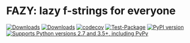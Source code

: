 # FAZY: lazy f-strings for everyone

[![Downloads](https://pepy.tech/badge/fazy/month)](https://pepy.tech/project/fazy)
[![Downloads](https://pepy.tech/badge/fazy)](https://pepy.tech/project/fazy)
[![codecov](https://codecov.io/gh/pomponchik/fazy/branch/master/graph/badge.svg)](https://codecov.io/gh/pomponchik/fazy)
[![Test-Package](https://github.com/pomponchik/fazy/actions/workflows/coverage.yml/badge.svg)](https://github.com/pomponchik/fazy/actions/workflows/coverage.yml)
[![PyPI version](https://badge.fury.io/py/fazy.svg)](https://badge.fury.io/py/fazy)
[![Supports Python versions 2.7 and 3.5+, including PyPy](https://img.shields.io/pypi/pyversions/fazy.svg)](https://pypi.python.org/pypi/fazy)
